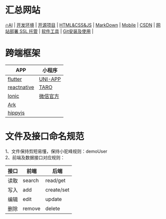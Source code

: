 # 汇总网站
[🔥AI](./AI.md) |
[开发环境](./DevelopTools.md) |
[开源项目](./Project.md) |
[HTML&CSS&JS](./Web.md) |
[MarkDown](./MarkDown.md) |
[Mobile](./Mobile.md) |
[CSDN](./CSDN.md) |
[网站部署 SSL 托管](./WebSite.md) |
[软件工具](./System.md) |
[Git安装及使用](./Git.md) |

# 跨端框架
| APP                                                | 小程序                                                                 |
|----------------------------------------------------|---------------------------------------------------------------------|
| [flutter](https://flutter.dev/)                    | [UNI-APP](https://uniapp.dcloud.net.cn/)                            |
| [reactnative](https://reactnative.dev/)            | [TARO](https://taro.jd.com/)                                        |
| [Ionic](https://ionicframework.com/docs)           | [微信官方](https://developers.weixin.qq.com/miniprogram/dev/framework/) |
| [Ark](https://developer.harmonyos.com/cn/develop/) |                                                                     |
| [hippyjs](https://hippyjs.org/#/)                  |                                                                     |

# 文件及接口命名规范
1、文件保持剪短易懂，保持小驼峰规则：demoUser \
2、前端及数据接口对应规则：

| 接口   | 前端     | 后端         |
|------|--------|------------|
| 读取   | search | read/get   |
| 写入   | add    | create/set |
| 编辑   | edit   | update     |
| 删除   | remove | delete     |
